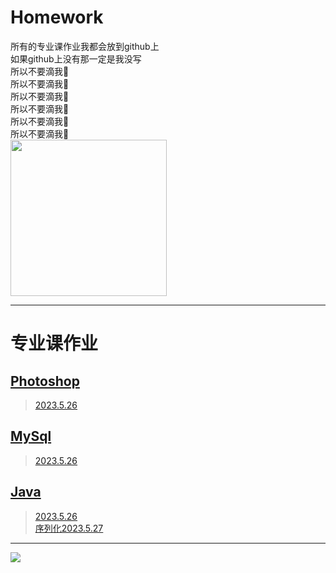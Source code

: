 # Homework
所有的专业课作业我都会放到github上    
如果github上没有那一定是我没写  
所以不要滴我🙏  
所以不要滴我🙏  
所以不要滴我🙏  
所以不要滴我🙏  
所以不要滴我🙏  
所以不要滴我🙏  
<span><img src='https://i.imgtg.com/2023/05/26/Oau9CD.png' height='250px' weight='250px'></span>
****
# 专业课作业
## [Photoshop](Photoshop)
>[2023.5.26](PS/2023.5.26)
## [MySql](MySql)
>[2023.5.26](MySql/2023.5.26)
## [Java](Java)
>[2023.5.26](Java/2023.5.26/2023.5.26.md)  
>[序列化2023.5.27](Java/序列化2023.5.27)
****
  <span><img src='https://i.imgtg.com/2023/05/26/Oau2nF.png'></span>
